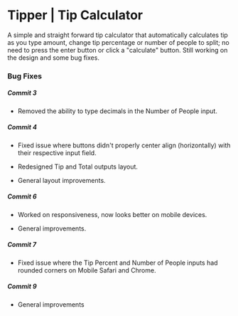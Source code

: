 # Tipper | Tip Calculator

A simple and straight forward tip calculator that automatically calculates tip as you type amount, change tip percentage or number of people to split; no need to press the enter button or click a "calculate" button. Still working on the design and some bug fixes.

### Bug Fixes

##### Commit 3

- Removed the ability to type decimals in the Number of People input.

##### Commit 4

- Fixed issue where buttons didn't properly center align (horizontally) with their respective input field.

- Redesigned Tip and Total outputs layout.

- General layout improvements.

##### Commit 6

- Worked on responsiveness, now looks better on mobile devices.

- General improvements.

##### Commit 7

- Fixed issue where the Tip Percent and Number of People inputs had rounded corners on Mobile Safari and Chrome.

##### Commit 9

- General improvements